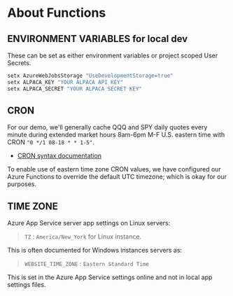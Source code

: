# About Functions

## ENVIRONMENT VARIABLES for local dev

These can be set as either environment variables or project scoped User Secrets.

```bash
setx AzureWebJobsStorage "UseDevelopmentStorage=true"
setx ALPACA_KEY "YOUR ALPACA API KEY"
setx ALPACA_SECRET "YOUR ALPACA SECRET KEY"
```

## CRON

For our demo, we'll generally cache QQQ and SPY daily quotes every minute
during extended market hours 8am-6pm M-F U.S. eastern time with CRON `"0 */1 08-18 * * 1-5"`.

- [CRON syntax documentation](https://docs.microsoft.com/en-us/azure/azure-functions/functions-bindings-timer#cron-expressions)

To enable use of eastern time zone CRON values, we have configured our Azure Functions
to override the default UTC timezone; which is okay for our purposes.

## TIME ZONE

Azure App Service server app settings on Linux servers:

>`TZ` : `America/New_York` for Linux instance.

This is often documented for Windows instances servers as:

>`WEBSITE_TIME_ZONE` : `Eastern Standard Time`

This is set in the Azure App Service settings online
and not in local app settings files.
